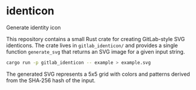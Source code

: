 # identicon

Generate identity icon

This repository contains a small Rust crate for creating GitLab-style SVG
identicons. The crate lives in `gitlab_identicon/` and provides a single
function `generate_svg` that returns an SVG image for a given input string.

```bash
cargo run -p gitlab_identicon -- example > example.svg
```

The generated SVG represents a 5x5 grid with colors and patterns derived from
the SHA‑256 hash of the input.
